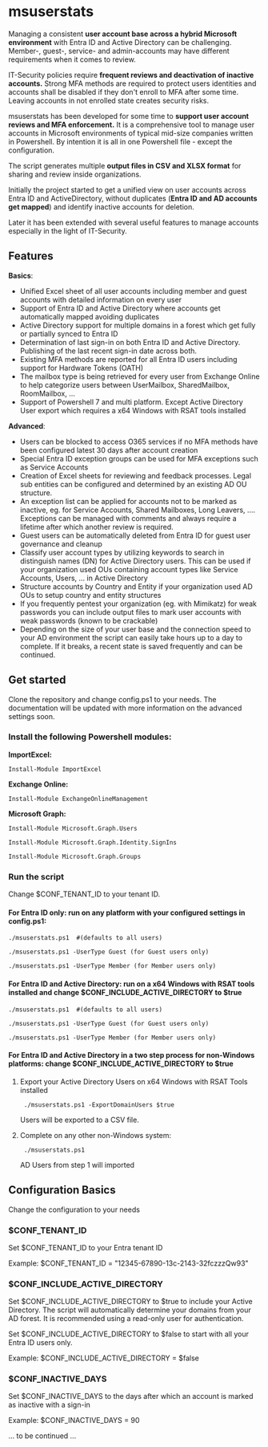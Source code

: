 # msuserstats

Managing a consistent **user account base across a hybrid Microsoft environment** with Entra ID and Active Directory can be challenging.
Member-, guest-, service- and admin-accounts may have different requirements when it comes to review. 

IT-Security policies require **frequent reviews and deactivation of inactive accounts.** Strong MFA methods are required to protect users
identities and accounts shall be disabled if they don't enroll to MFA after some time. Leaving accounts in not enrolled state creates security risks.  

msuserstats has been developed for some time to **support user account reviews and MFA enforcement.** It is a comprehensive tool to manage user accounts in Microsoft environments of typical mid-size companies written in Powershell. By intention it is all in one Powershell file - except the configuration. 

The script generates multiple **output files in CSV and XLSX format** for sharing and review inside organizations.

Initially the project started to get a unified view on user accounts across Entra ID and ActiveDirectory, without duplicates (**Entra ID and AD accounts get mapped**) and identify inactive accounts for deletion. 

Later it has been extended with several useful features to manage accounts especially in the light of IT-Security. 

## Features

**Basics**:
- Unified Excel sheet of all user accounts including member and guest accounts with detailed information on every user
- Support of Entra ID and Active Directory where accounts get automatically mapped avoiding duplicates
- Active Directory support for multiple domains in a forest which get fully or partially synced to Entra ID
- Determination of last sign-in on both Entra ID and Active Directory. Publishing of the last recent sign-in date across both. 
- Existing MFA methods are reported for all Entra ID users including support for Hardware Tokens (OATH)
- The mailbox type is being retrieved for every user from Exchange Online to help categorize users between UserMailbox, SharedMailbox, RoomMailbox, ...
- Support of Powershell 7 and multi platform. Except Active Directory User export which requires a x64 Windows with RSAT tools installed

**Advanced**:
- Users can be blocked to access O365 services if no MFA methods have been configured latest 30 days after account creation
- Special Entra ID exception groups can be used for MFA exceptions such as Service Accounts
- Creation of Excel sheets for reviewing and feedback processes. Legal sub entities can be configured and determined by an existing AD OU structure.
- An exception list can be applied for accounts not to be marked as inactive, eg. for Service Accounts, Shared Mailboxes, Long Leavers, .... Exceptions can be managed with comments and always require a lifetime after which another review is required. 
- Guest users can be automatically deleted from Entra ID for guest user governance and cleanup
- Classify user account types by utilizing keywords to search in distinguish names (DN) for Active Directory users. This can be used if your organization used OUs containing account types like Service Accounts, Users, ... in Active Directory
- Structure accounts by Country and Entity if your organization used AD OUs to setup country and entity structures
- If you frequently pentest your organization (eg. with Mimikatz) for weak passwords you can include output files to mark user accounts with weak passwords (known to be crackable)
- Depending on the size of your user base and the connection speed to your AD environment the script can easily take hours up to a day to complete. If it breaks, a recent state is saved frequently and can be continued. 

## Get started

Clone the repository and change config.ps1 to your needs. The documentation will be updated with more information on the
advanced settings soon. 

### Install the following Powershell modules:

**ImportExcel:** 

    Install-Module ImportExcel

**Exchange Online:** 

    Install-Module ExchangeOnlineManagement

**Microsoft Graph:**

    Install-Module Microsoft.Graph.Users

    Install-Module Microsoft.Graph.Identity.SignIns

    Install-Module Microsoft.Graph.Groups

### Run the script

Change $CONF_TENANT_ID to your tenant ID.

#### For Entra ID only: run on any platform with your configured settings in config.ps1:

    ./msuserstats.ps1  #(defaults to all users)

    ./msuserstats.ps1 -UserType Guest (for Guest users only)

    ./msuserstats.ps1 -UserType Member (for Member users only)

#### For Entra ID and Active Directory: run on a x64 Windows with RSAT tools installed and change $CONF_INCLUDE_ACTIVE_DIRECTORY to $true

    ./msuserstats.ps1  #(defaults to all users)

    ./msuserstats.ps1 -UserType Guest (for Guest users only)

    ./msuserstats.ps1 -UserType Member (for Member users only)

#### For Entra ID and Active Directory in a two step process for non-Windows platforms: change $CONF_INCLUDE_ACTIVE_DIRECTORY to $true

1. Export your Active Directory Users on x64 Windows with RSAT Tools installed
    
        ./msuserstats.ps1 -ExportDomainUsers $true

    Users will be exported to a CSV file.

2. Complete on any other non-Windows system:
    
        ./msuserstats.ps1

    AD Users from step 1 will imported

## Configuration Basics

Change the configuration to your needs

### $CONF_TENANT_ID

Set $CONF_TENANT_ID to your Entra tenant ID

Example: $CONF_TENANT_ID = "12345-67890-13c-2143-32fczzzQw93"

### $CONF_INCLUDE_ACTIVE_DIRECTORY

Set $CONF_INCLUDE_ACTIVE_DIRECTORY to $true to include your Active Directory. The script will automatically determine your
domains from your AD forest. It is recommended using a read-only user for authentication. 

Set $CONF_INCLUDE_ACTIVE_DIRECTORY to $false to start with all your Entra ID users only. 

Example: $CONF_INCLUDE_ACTIVE_DIRECTORY = $false

### $CONF_INACTIVE_DAYS

Set $CONF_INACTIVE_DAYS to the days after which an account is marked as inactive with a sign-in

Example: $CONF_INACTIVE_DAYS = 90

... to be continued ...

